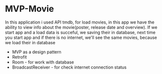 # MVP-Movie


In this application i used API tmdb, for load movies, in this app we have the ability to view info about the movie(poster, release date and overview).
If we start app and a load data is succeful, we saving their in database, next time you start app and if there is no internet, we'll see the same movies, because we load their in database

<ul>
 <li>MVP as a design pattern</li>
 <li>Retrofit </li>
 <li>Room - for work with database</li>
 <li>BroadcastReceiver - for check internet connection status</li>
</ul>
